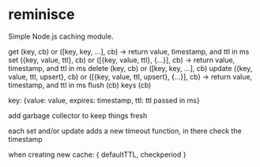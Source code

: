 # reminisce
Simple Node.js caching module.

get (key, cb) or ([key, key, ...], cb) -> return value, timestamp, and ttl in ms
set ({key, value, ttl}, cb) or ([{key, value, ttl}, {...}], cb) -> return value, timestamp, and ttl in ms
delete (key, cb) or ([key, key, ...], cb)
update ({key, value, ttl, upsert}, cb) or ([{key, value, ttl, upsert}, {...}], cb) -> return value, timestamp, and ttl in ms
flush (cb)
keys (cb)

key: {value: value, expires: timestamp, ttl: ttl passed in ms}

add garbage collector to keep things fresh

each set and/or update adds a new timeout function, in there check the timestamp

when creating new cache: { defaultTTL, checkperiod }
